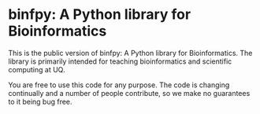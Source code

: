 # binfpy: A Python library for Bioinformatics
This is the public version of binfpy: A Python library for Bioinformatics. 
The library is primarily intended for teaching bioinformatics and scientific computing at UQ.

You are free to use this code for any purpose.
The code is changing continually and a number of people contribute, so we make no guarantees to it being bug free.
